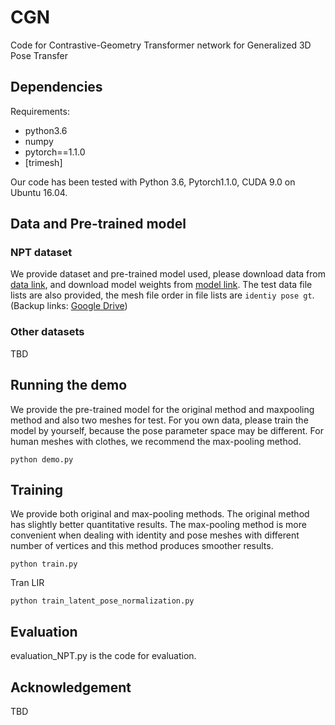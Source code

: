 # CGN
Code for Contrastive-Geometry Transformer network for Generalized 3D Pose Transfer

## Dependencies

Requirements:
- python3.6
- numpy
- pytorch==1.1.0
- [trimesh]

Our code has been tested with Python 3.6, Pytorch1.1.0, CUDA 9.0 on Ubuntu 16.04.

## Data and Pre-trained model

### NPT dataset
We provide dataset and pre-trained model used, please download data from [data link](http://www.sdspeople.fudan.edu.cn/fuyanwei/download/NeuralPoseTransfer/data/), and download model weights from [model link](http://www.sdspeople.fudan.edu.cn/fuyanwei/download/NeuralPoseTransfer/ckpt/). The test data file lists are also provided, the mesh file order in file lists are `identiy pose gt`.
(Backup links: [Google Drive](https://drive.google.com/drive/folders/1ZduWjWn5sqbiU7aG2VSFm5YcdGudFTwk?usp=sharing))

### Other datasets

TBD

## Running the demo
We provide the pre-trained model for the original method and maxpooling method and also two meshes for test. For you own data, please train the model by yourself, because the pose parameter space may be different. For human meshes with clothes, we recommend the max-pooling method.
```
python demo.py
```

## Training
We provide both original and max-pooling methods. The original method has slightly better quantitative results. The max-pooling method is more convenient when dealing with identity and pose meshes with different number of vertices and this method produces smoother results.
```
python train.py
```
Tran LIR 
```
python train_latent_pose_normalization.py
```

## Evaluation
evaluation_NPT.py is the code for evaluation.

## Acknowledgement
TBD
